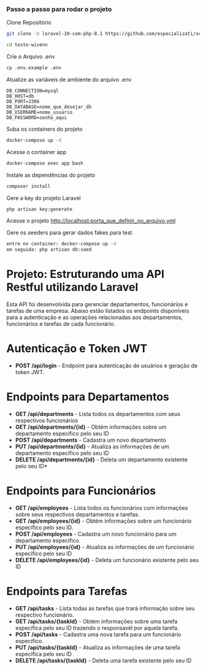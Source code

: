 ### Passo a passo para rodar o projeto
Clone Repositório
```sh
git clone -b laravel-10-com-php-8.1 https://github.com/especializati/setup-docker-laravel.git teste-wivenn
```
```sh
cd teste-wivenn
```


Crie o Arquivo .env
```sh
cp .env.example .env
```


Atualize as variáveis de ambiente do arquivo .env
```dosini
DB_CONNECTION=mysql
DB_HOST=db
DB_PORT=3306
DB_DATABASE=nome_que_desejar_db
DB_USERNAME=nome_usuario
DB_PASSWORD=senha_aqui
```


Suba os containers do projeto
```sh
docker-compose up -d
```

Acesse o container app
```sh
docker-compose exec app bash
```

Instale as dependências do projeto
```sh
composer install
```

Gere a key do projeto Laravel
```sh
php artisan key:generate
```

Acesse o projeto
[http://localhost:porta_que_definir_no_arquivo.yml](http://localhost:porta_que_definir_no_arquivo.yml)

Gere os seeders para gerar dados fakes para test
```sh
entre no container: docker-compose up -d
em seguida: php artisan db:seed
```


# Projeto: Estruturando uma API Restful utilizando Laravel
Esta API foi desenvolvida para gerenciar departamentos, funcionários e tarefas de uma empresa. Abaixo estão listados os endpoints disponíveis para a autenticação e as operações relacionadas aos departamentos, funcionários e tarefas de cada funcionário.

# Autenticação e Token JWT

- **POST /api/login** - Endpoint para autenticação de usuários e geração de token JWT.

# Endpoints para Departamentos

- **GET /api/departments** - Lista todos os departamentos com seus respectivos funcionários
- **GET /api/departments/{id}** - Obtém informações sobre um departamento específico pelo seu ID
- **POST /api/departments** - Cadastra um novo departamento
- **PUT /api/departments/{id}** - Atualiza as informações de um departamento específico pelo seu ID
- **DELETE /api/departments/{id}** - Deleta um departamento existente pelo seu ID*


# Endpoints para Funcionários

- **GET /api/employees** - Lista todos os funcionários com informações sobre seus respectivos departamentos e tarefas.
- **GET /api/employees/{id}** - Obtém informações sobre um funcionário específico pelo seu ID.
- **POST /api/employees** - Cadastra um novo funcionário para um departamento especifico.
- **PUT /api/employees/{id}** - Atualiza as informações de um funcionário específico pelo seu ID
- **DELETE /api/employees/{id}** - Deleta um funcionário existente pelo seu ID


# Endpoints para Tarefas

- **GET /api/tasks** - Lista todas as tarefas que trará informação sobre seu respectivo funcionário.
- **GET /api/tasks/{taskId}** - Obtém informações sobre uma tarefa específica pelo seu ID trazendo o responsavél por aquela tarefa.
- **POST /api/tasks** - Cadastra uma nova tarefa para um funcionário especifico.
- **PUT /api/tasks/{taskId}** - Atualiza as informações de uma tarefa específica pelo seu ID
- **DELETE /api/tasks/{taskId}** - Deleta uma tarefa existente pelo seu ID
